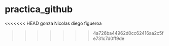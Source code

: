 # practica_github
<<<<<<< HEAD
gonza
Nicolas
diego figueroa
>>>>>>> 4a726ba44962d0cc62416aa2c5fe731c7d0ff9de
